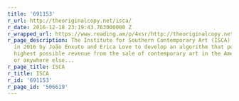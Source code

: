 ```yaml
---
title: '691153'
r_url: http://theoriginalcopy.net/isca/
r_date: 2016-12-18 23:19:43.763000000 Z
r_wrapped_url: https://www.reading.am/p/4xsr/http://theoriginalcopy.net/isca/
r_page_description: The Institute for Southern Contemporary Art (ISCA) was founded
  in 2016 by João Enxuto and Erica Love to develop an algorithm that potentiates the
  highest possible revenue from the sale of contemporary art in the American South
  or anywhere else...
r_page_title: ISCA
r_title: ISCA
r_id: '691153'
r_page_id: '506619'
---
```


